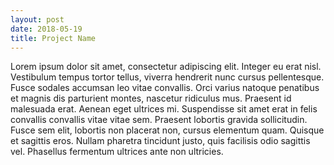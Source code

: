 ```yaml
---
layout: post
date: 2018-05-19
title: Project Name
---
```


Lorem ipsum dolor sit amet, consectetur adipiscing elit. Integer eu erat nisl. Vestibulum tempus tortor tellus, viverra hendrerit nunc cursus pellentesque. Fusce sodales accumsan leo vitae convallis. Orci varius natoque penatibus et magnis dis parturient montes, nascetur ridiculus mus. Praesent id malesuada erat. Aenean eget ultrices mi. Suspendisse sit amet erat in felis convallis convallis vitae vitae sem. Praesent lobortis gravida sollicitudin. Fusce sem elit, lobortis non placerat non, cursus elementum quam. Quisque et sagittis eros. Nullam pharetra tincidunt justo, quis facilisis odio sagittis vel. Phasellus fermentum ultrices ante non ultricies.